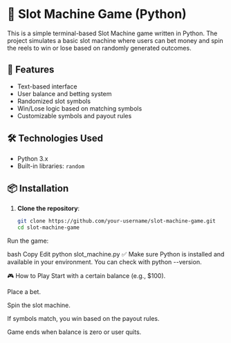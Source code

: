 # 🎰 Slot Machine Game (Python)

This is a simple terminal-based Slot Machine game written in Python. The project simulates a basic slot machine where users can bet money and spin the reels to win or lose based on randomly generated outcomes.

## 🚀 Features

- Text-based interface
- User balance and betting system
- Randomized slot symbols
- Win/Lose logic based on matching symbols
- Customizable symbols and payout rules

## 🛠️ Technologies Used

- Python 3.x
- Built-in libraries: `random`

## 📦 Installation

1. **Clone the repository**:
   ```bash
   git clone https://github.com/your-username/slot-machine-game.git
   cd slot-machine-game
Run the game:

bash
Copy
Edit
python slot_machine.py
✅ Make sure Python is installed and available in your environment. You can check with python --version.

🎮 How to Play
Start with a certain balance (e.g., $100).

Place a bet.

Spin the slot machine.

If symbols match, you win based on the payout rules.

Game ends when balance is zero or user quits.
